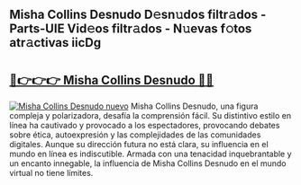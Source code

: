 ## Misha Collins Desnudo D𝚎sn𝚞dos filtr𝚊dos - Parts-UIE Vid𝚎os filtr𝚊dos - N𝚞evas f𝚘tos atr𝚊ctivas iicDg

# <h2><a href="http://mb6hoeo.tromn.icu/?c=Misha+Collins+Desnudo">🔗👉👉👉 Misha Collins Desnudo 🔗🔗</a></h2>

[![Misha Collins Desnudo nuevo](https://i.imgur.com/pEAQMta.gif)](http://mb6hoeo.tromn.icu/?c=Misha+Collins+Desnudo)
Misha Collins Desnudo, una figura compleja y polarizadora, desafía la comprensión fácil. Su distintivo estilo en línea ha cautivado y provocado a los espectadores, provocando debates sobre ética, autoexpresión y las complejidades de las comunidades digitales. Aunque su dirección futura no está clara, su influencia en el mundo en línea es indiscutible. Armada con una tenacidad inquebrantable y un encanto innegable, la influencia de Misha Collins Desnudo en el mundo virtual no tiene límites.
